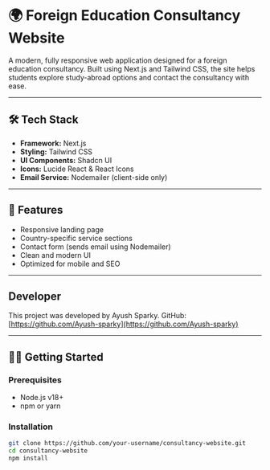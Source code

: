 # 🌍 Foreign Education Consultancy Website

A modern, fully responsive web application designed for a foreign education consultancy. Built using Next.js and Tailwind CSS, the site helps students explore study-abroad options and contact the consultancy with ease.

---

## 🛠 Tech Stack

- **Framework:** Next.js
- **Styling:** Tailwind CSS
- **UI Components:** Shadcn UI
- **Icons:** Lucide React & React Icons
- **Email Service:** Nodemailer (client-side only)

---

## 🚀 Features

- Responsive landing page
- Country-specific service sections
- Contact form (sends email using Nodemailer)
- Clean and modern UI
- Optimized for mobile and SEO

---

## Developer

This project was developed by Ayush Sparky.
GitHub: [https://github.com/Ayush-sparky](https://github.com/Ayush-sparky)

---

## 🧑‍💻 Getting Started

### Prerequisites

- Node.js v18+
- npm or yarn

### Installation

```bash
git clone https://github.com/your-username/consultancy-website.git
cd consultancy-website
npm install

